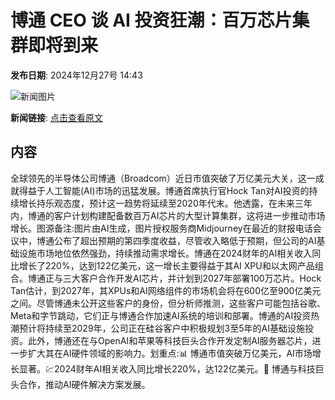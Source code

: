 # 博通 CEO 谈 AI 投资狂潮：百万芯片集群即将到来

**发布日期**: 2024年12月27号 14:43

![新闻图片](https://pic.chinaz.com/picmap/202304071204222412_1.jpg)

**新闻链接**: [点击查看原文](https://www.aibase.com/zh/news/14317)

## 内容

全球领先的半导体公司博通（Broadcom）近日市值突破了万亿美元大关，这一成就得益于人工智能(AI)市场的迅猛发展。博通首席执行官Hock Tan对AI投资的持续增长持乐观态度，预计这一趋势将延续至2020年代末。他透露，在未来三年内，博通的客户计划构建配备数百万AI芯片的大型计算集群，这将进一步推动市场增长。图源备注:图片由AI生成，图片授权服务商Midjourney在最近的财报电话会议中，博通公布了超出预期的第四季度收益，尽管收入略低于预期，但公司的AI基础设施市场地位依然强劲，持续推动需求增长。博通在2024财年的AI相关收入同比增长了220%，达到122亿美元，这一增长主要得益于其AI XPU和以太网产品组合。博通正与三大客户合作开发AI芯片，并计划到2027年部署100万芯片。Hock Tan估计，到2027年，其XPUs和AI网络组件的市场机会将在600亿至900亿美元之间。尽管博通未公开这些客户的身份，但分析师推测，这些客户可能包括谷歌、Meta和字节跳动，它们正与博通合作加速AI系统的培训和部署。博通的AI投资热潮预计将持续至2029年，公司正在硅谷客户中积极规划3至5年的AI基础设施投资。此外，博通还在与OpenAI和苹果等科技巨头合作开发定制AI服务器芯片，进一步扩大其在AI硬件领域的影响力。划重点:📊 博通市值突破万亿美元，AI市场增长显著。💹2024财年AI相关收入同比增长220%，达122亿美元。🤝 博通与科技巨头合作，推动AI硬件解决方案发展。
